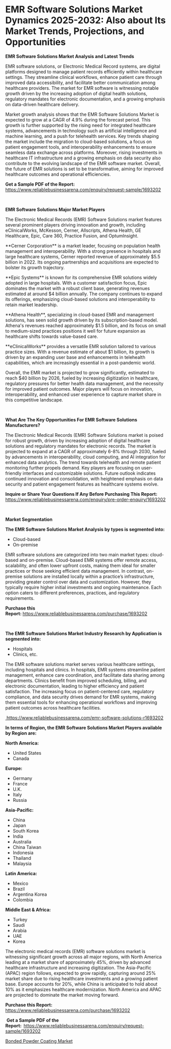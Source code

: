 <p><h1>EMR Software Solutions Market Dynamics 2025-2032: Also about Its Market Trends, Projections, and Opportunities</h1></p><p><strong>EMR Software Solutions Market Analysis and Latest Trends</strong></p>
<p><p>EMR software solutions, or Electronic Medical Record systems, are digital platforms designed to manage patient records efficiently within healthcare settings. They streamline clinical workflows, enhance patient care through improved data accessibility, and facilitate better communication among healthcare providers. The market for EMR software is witnessing notable growth driven by the increasing adoption of digital health solutions, regulatory mandates for electronic documentation, and a growing emphasis on data-driven healthcare delivery.</p><p>Market growth analysis shows that the EMR Software Solutions Market is expected to grow at a CAGR of 4.9% during the forecast period. This growth is further supported by the rising need for integrated healthcare systems, advancements in technology such as artificial intelligence and machine learning, and a push for telehealth services. Key trends shaping the market include the migration to cloud-based solutions, a focus on patient engagement tools, and interoperability enhancements to ensure seamless data exchange across platforms. Moreover, rising investments in healthcare IT infrastructure and a growing emphasis on data security also contribute to the evolving landscape of the EMR software market. Overall, the future of EMR solutions is set to be transformative, aiming for improved healthcare outcomes and operational efficiencies.</p></p>
<p><strong>Get a Sample PDF of the Report:&nbsp;</strong> <a href="https://www.reliablebusinessarena.com/enquiry/request-sample/1693202?utm_campaign=2189&utm_medium=2&utm_source=Github&utm_content=ia&utm_term=27032025&utm_id=emr-software-solutions">https://www.reliablebusinessarena.com/enquiry/request-sample/1693202</a></p>
<p>&nbsp;</p>
<p><strong>EMR Software Solutions Major Market Players</strong></p>
<p><p>The Electronic Medical Records (EMR) Software Solutions market features several prominent players driving innovation and growth, including eClinicalWorks, McKesson, Cerner, Allscripts, Athena Health, GE Healthcare, Epic, Care 360, Practice Fusion, and OptumInsight.</p><p>**Cerner Corporation** is a market leader, focusing on population health management and interoperability. With a strong presence in hospitals and large healthcare systems, Cerner reported revenue of approximately $5.5 billion in 2022. Its ongoing partnerships and acquisitions are expected to bolster its growth trajectory.</p><p>**Epic Systems** is known for its comprehensive EMR solutions widely adopted in large hospitals. With a customer satisfaction focus, Epic dominates the market with a robust client base, generating revenues estimated at around $4 billion annually. The company continues to expand its offerings, emphasizing cloud-based solutions and interoperability to retain market leadership.</p><p>**Athena Health**, specializing in cloud-based EMR and management solutions, has seen solid growth driven by its subscription-based model. Athena's revenues reached approximately $1.5 billion, and its focus on small to medium-sized practices positions it well for future expansion as healthcare shifts towards value-based care.</p><p>**eClinicalWorks** provides a versatile EMR solution tailored to various practice sizes. With a revenue estimate of about $1 billion, its growth is driven by an expanding user base and enhancements in telehealth capabilities, which are increasingly essential in a post-pandemic world.</p><p>Overall, the EMR market is projected to grow significantly, estimated to reach $40 billion by 2026, fueled by increasing digitization in healthcare, regulatory pressures for better health data management, and the necessity for improved patient outcomes. Major players will focus on innovation, interoperability, and enhanced user experience to capture market share in this competitive landscape.</p></p>
<p>&nbsp;</p>
<p><strong>What Are The Key Opportunities For EMR Software Solutions Manufacturers?</strong></p>
<p><p>The Electronic Medical Records (EMR) Software Solutions market is poised for robust growth, driven by increasing adoption of digital healthcare solutions and regulatory mandates for electronic records. The market is projected to expand at a CAGR of approximately 6-8% through 2030, fueled by advancements in interoperability, cloud computing, and AI integration for enhanced data analytics. The trend towards telehealth and remote patient monitoring further propels demand. Key players are focusing on user-friendly interfaces and customizable solutions. Future outlook indicates continued innovation and consolidation, with heightened emphasis on data security and patient engagement features as healthcare systems evolve.</p></p>
<p><strong>Inquire or Share Your Questions If Any Before Purchasing This Report:</strong> <a href="https://www.reliablebusinessarena.com/enquiry/pre-order-enquiry/1693202?utm_campaign=2189&utm_medium=2&utm_source=Github&utm_content=ia&utm_term=27032025&utm_id=emr-software-solutions">https://www.reliablebusinessarena.com/enquiry/pre-order-enquiry/1693202</a></p>
<p>&nbsp;</p>
<p><strong>Market Segmentation</strong></p>
<p><strong>The EMR Software Solutions Market Analysis by types is segmented into:</strong></p>
<p><ul><li>Cloud-based</li><li>On-premise</li></ul></p>
<p><p>EMR software solutions are categorized into two main market types: cloud-based and on-premise. Cloud-based EMR systems offer remote access, scalability, and often lower upfront costs, making them ideal for smaller practices or those seeking efficient data management. In contrast, on-premise solutions are installed locally within a practice’s infrastructure, providing greater control over data and customization. However, they typically require higher initial investments and ongoing maintenance. Each option caters to different preferences, practices, and regulatory requirements.</p></p>
<p><strong>Purchase this Report:&nbsp;</strong><a href="https://www.reliablebusinessarena.com/purchase/1693202?utm_campaign=2189&utm_medium=2&utm_source=Github&utm_content=ia&utm_term=27032025&utm_id=emr-software-solutions">https://www.reliablebusinessarena.com/purchase/1693202</a></p>
<p>&nbsp;</p>
<p><strong>The EMR Software Solutions Market Industry Research by Application is segmented into:</strong></p>
<p><ul><li>Hospitals</li><li>Clinics, etc.</li></ul></p>
<p><p>The EMR software solutions market serves various healthcare settings, including hospitals and clinics. In hospitals, EMR systems streamline patient management, enhance care coordination, and facilitate data sharing among departments. Clinics benefit from improved scheduling, billing, and electronic documentation, leading to higher efficiency and patient satisfaction. The increasing focus on patient-centered care, regulatory compliance, and data security drives demand for EMR systems, making them essential tools for enhancing operational workflows and improving patient outcomes across healthcare facilities.</p></p>
<p><a href="https://www.reliablebusinessarena.com/emr-software-solutions-r1693202?utm_campaign=2189&utm_medium=2&utm_source=Github&utm_content=ia&utm_term=27032025&utm_id=emr-software-solutions">&nbsp;https://www.reliablebusinessarena.com/emr-software-solutions-r1693202</a></p>
<p><strong>In terms of Region, the EMR Software Solutions Market Players available by Region are:</strong></p>
<p>
    <p> <strong> North America: </strong>
        <ul>
            <li>United States</li>
            <li>Canada</li>
        </ul>
        </p> 
    <p> <strong> Europe: </strong>
        <ul>
            <li>Germany</li>
            <li>France</li>
            <li>U.K.</li>
            <li>Italy</li>
            <li>Russia</li>
        </ul>
        </p> 
    <p> <strong> Asia-Pacific: </strong>
        <ul>
            <li>China</li>
            <li>Japan</li>
            <li>South Korea</li>
            <li>India</li>
            <li>Australia</li>
            <li>China Taiwan</li>
            <li>Indonesia</li>
            <li>Thailand</li>
            <li>Malaysia</li>
        </ul>
        </p> 
    <p> <strong> Latin America: </strong>
        <ul>
            <li>Mexico</li>
            <li>Brazil</li>
            <li>Argentina Korea</li>
            <li>Colombia</li>
        </ul>
        </p> 
    <p> <strong> Middle East & Africa: </strong>
        <ul>
            <li>Turkey</li>
            <li>Saudi</li>
            <li>Arabia</li>
            <li>UAE</li>
            <li>Korea</li>
        </ul>
    </p>
    </p>
<p><p>The electronic medical records (EMR) software solutions market is witnessing significant growth across all major regions, with North America leading at a market share of approximately 45%, driven by advanced healthcare infrastructure and increasing digitization. The Asia-Pacific (APAC) region follows, expected to grow rapidly, capturing around 25% market share due to rising healthcare investments and a growing patient base. Europe accounts for 20%, while China is anticipated to hold about 10% as it emphasizes healthcare modernization. North America and APAC are projected to dominate the market moving forward.</p></p>
<p><strong>Purchase this Report: </strong><a href="https://www.reliablebusinessarena.com/purchase/1693202?utm_campaign=2189&utm_medium=2&utm_source=Github&utm_content=ia&utm_term=27032025&utm_id=emr-software-solutions">https://www.reliablebusinessarena.com/purchase/1693202</a></p>
<p>&nbsp;<strong>Get a Sample PDF of the Report:&nbsp;&nbsp;</strong><a href="https://www.reliablebusinessarena.com/enquiry/request-sample/1693202?utm_campaign=2189&utm_medium=2&utm_source=Github&utm_content=ia&utm_term=27032025&utm_id=emr-software-solutions">https://www.reliablebusinessarena.com/enquiry/request-sample/1693202</a></p>
<p><strong></strong></p>
<p><p><a href="https://github.com/FlorianWolf90/Market-Research-Report-List-2/blob/main/bonded-powder-coating-market.md?utm_campaign=2189&utm_medium=2&utm_source=Github&utm_content=ia&utm_term=27032025&utm_id=emr-software-solutions">Bonded Powder Coating Market</a></p></p>